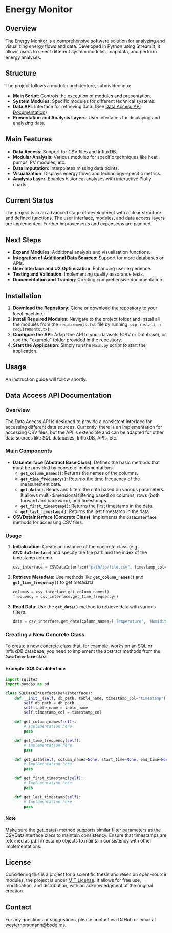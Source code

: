 # Energy Monitor

## Overview

The Energy Monitor is a comprehensive software solution for analyzing and visualizing energy flows and data. Developed in Python using Streamlit, it allows users to select different system modules, map data, and perform energy analyses.

## Structure

The project follows a modular architecture, subdivided into:

- **Main Script**: Controls the execution of modules and presentation.
- **System Modules**: Specific modules for different technical systems.
- **Data API**: Interface for retrieving data. (See [Data Access API Documentation](#data-access-api-documentation))
- **Presentation and Analysis Layers**: User interfaces for displaying and analyzing data.

## Main Features

- **Data Access**: Support for CSV files and InfluxDB.
- **Modular Analysis**: Various modules for specific techniques like heat pumps, PV modules, etc.
- **Data Imputation**: Interpolates missing data points.
- **Visualization**: Displays energy flows and technology-specific metrics.
- **Analysis Layer**: Enables historical analyses with interactive Plotly charts.

## Current Status

The project is in an advanced stage of development with a clear structure and defined functions. The user interface, modules, and data access layers are implemented. Further improvements and expansions are planned.

## Next Steps

- **Expand Modules**: Additional analysis and visualization functions.
- **Integration of Additional Data Sources**: Support for more databases or APIs.
- **User Interface and UX Optimization**: Enhancing user experience.
- **Testing and Validation**: Implementing quality assurance tests.
- **Documentation and Training**: Creating comprehensive documentation.

## Installation

1. **Download the Repository**: Clone or download the repository to your local machine.
2. **Install Required Modules**: Navigate to the project folder and install all the modules from the `requirements.txt` file by running:
   `pip install -r requirements.txt`
4. **Configure the API**: Adapt the API to your datasets (CSV or Database), or use the "example" folder provided in the repository.
5. **Start the Application**: Simply run the `Main.py` script to start the application.

## Usage

An instruction guide will follow shortly.

## Data Access API Documentation

### Overview

The Data Access API is designed to provide a consistent interface for accessing different data sources. Currently, there is an implementation for accessing CSV files, but the API is extensible and can be adapted for other data sources like SQL databases, InfluxDB, APIs, etc.

### Main Components

- **DataInterface (Abstract Base Class)**: Defines the basic methods that must be provided by concrete implementations.
    - **`get_column_names()`**: Returns the names of the columns.
    - **`get_time_frequency()`**: Returns the time frequency of the measurement data.
    - **`get_data()`**: Reads and filters the data based on various parameters. It allows multi-dimensional filtering based on columns, rows (both forward and backward), and timestamps.
    - **`get_first_timestamp()`**: Returns the first timestamp in the data.
    - **`get_last_timestamp()`**: Returns the last timestamp in the data.
- **CSVDataInterface (Concrete Class)**: Implements the **`DataInterface`** methods for accessing CSV files.

### Usage

1. **Initialization**: Create an instance of the concrete class (e.g., **`CSVDataInterface`**) and specify the file path and the index of the timestamp column.
    
    ```python
    csv_interface = CSVDataInterface("path/to/file.csv", timestamp_col=0)
    ```
    
2. **Retrieve Metadata**: Use methods like **`get_column_names()`** and **`get_time_frequency()`** to get metadata.
    
    ```python
    columns = csv_interface.get_column_names()
    frequency = csv_interface.get_time_frequency()
    ```
    
3. **Read Data**: Use the **`get_data()`** method to retrieve data with various filters.
    
    ```python
    data = csv_interface.get_data(column_names=['Temperature', 'Humidity'], start_time='2022-01-01', end_time='2022-01-10')
    ```
    

### Creating a New Concrete Class

To create a new concrete class that, for example, works on an SQL or InfluxDB database, you need to implement the abstract methods from the **`DataInterface`** class.

#### Example: SQLDataInterface
```python
import sqlite3
import pandas as pd

class SQLDataInterface(DataInterface):
    def __init__(self, db_path, table_name, timestamp_col="timestamp"):
        self.db_path = db_path
        self.table_name = table_name
        self.timestamp_col = timestamp_col

    def get_column_names(self):
        # Implementation here
        pass

    def get_time_frequency(self):
        # Implementation here
        pass

    def get_data(self, column_names=None, start_time=None, end_time=None, num_rows=None, ascending=True):
        # Implementation here
        pass

    def get_first_timestamp(self):
        # Implementation here
        pass

    def get_last_timestamp(self):
        # Implementation here
        pass
```

#### Note
Make sure the get_data() method supports similar filter parameters as the CSVDataInterface class to maintain consistency.
Ensure that timestamps are returned as pd.Timestamp objects to maintain consistency with other implementations.

## License

Considering this is a project for a scientific thesis and relies on open-source modules, the project is under [MIT License](https://opensource.org/licenses/MIT). It allows for free use, modification, and distribution, with an acknowledgment of the original creation.

## Contact

For any questions or suggestions, please contact via GitHub or email at [westerhorstmann@bode.ms](mailto:westerhorstmann@bode.ms).
